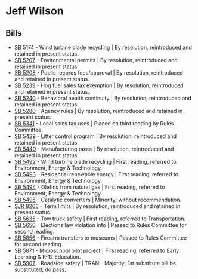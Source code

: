 # Jeff Wilson
## Bills
* [SB 5174](/bill/2021-22/sb/5174/) - Wind turbine blade recycling | By resolution, reintroduced and retained in present status.
* [SB 5207](/bill/2021-22/sb/5207/) - Environmental permits | By resolution, reintroduced and retained in present status.
* [SB 5208](/bill/2021-22/sb/5208/) - Public records fees/approval | By resolution, reintroduced and retained in present status.
* [SB 5239](/bill/2021-22/sb/5239/) - Hog fuel sales tax exemption | By resolution, reintroduced and retained in present status.
* [SB 5240](/bill/2021-22/sb/5240/) - Behavioral health continuity | By resolution, reintroduced and retained in present status.
* [SB 5280](/bill/2021-22/sb/5280/) - Agency rules | By resolution, reintroduced and retained in present status.
* [SB 5341](/bill/2021-22/sb/5341/) - Local sales tax uses | Placed on third reading by Rules Committee.
* [SB 5429](/bill/2021-22/sb/5429/) - Litter control program | By resolution, reintroduced and retained in present status.
* [SB 5440](/bill/2021-22/sb/5440/) - Manufacturing taxes | By resolution, reintroduced and retained in present status.
* [SB 5492](/bill/2021-22/sb/5492/) - Wind turbine blade recycling | First reading, referred to Environment, Energy & Technology.
* [SB 5493](/bill/2021-22/sb/5493/) - Residential renewable energy | First reading, referred to Environment, Energy & Technology.
* [SB 5494](/bill/2021-22/sb/5494/) - Olefins from natural gas | First reading, referred to Environment, Energy & Technology.
* [SB 5495](/bill/2021-22/sb/5495/) - Catalytic converters | Minority; without recommendation.
* [SJR 8203](/bill/2021-22/sjr/8203/) - Term limits | By resolution, reintroduced and retained in present status.
* [SB 5635](/bill/2021-22/sb/5635/) - Tow truck safety | First reading, referred to Transportation.
* [SB 5650](/bill/2021-22/sb/5650/) - Elections law violation info | Passed to Rules Committee for second reading.
* [SB 5856](/bill/2021-22/sb/5856/) - Firearm transfers to museums | Passed to Rules Committee for second reading.
* [SB 5871](/bill/2021-22/sb/5871/) - Microschool pilot project | First reading, referred to Early Learning & K-12 Education.
* [SB 5907](/bill/2021-22/sb/5907/) - Roadside safety | TRAN - Majority; 1st substitute bill be substituted, do pass.
